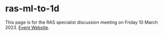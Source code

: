 # ras-ml-to-1d
This page is for the RAS specialist discussion meeting on Friday 10 March 2023. 
[Event Website](https://tycheng-sunny.github.io/ras-ml-to-1d/).
